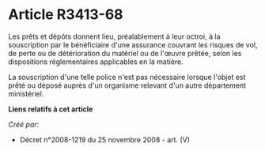 # Article R3413-68

Les prêts et dépôts donnent lieu, préalablement à leur octroi, à la souscription par le bénéficiaire d'une assurance couvrant
les risques de vol, de perte ou de détérioration du matériel ou de l'œuvre prêtée, selon les dispositions réglementaires
applicables en la matière.

La souscription d'une telle police n'est pas nécessaire lorsque l'objet est prêté ou déposé auprès d'un organisme relevant
d'un autre département ministériel.

**Liens relatifs à cet article**

_Créé par_:

  - Décret n°2008-1219 du 25 novembre 2008 - art. (V)
